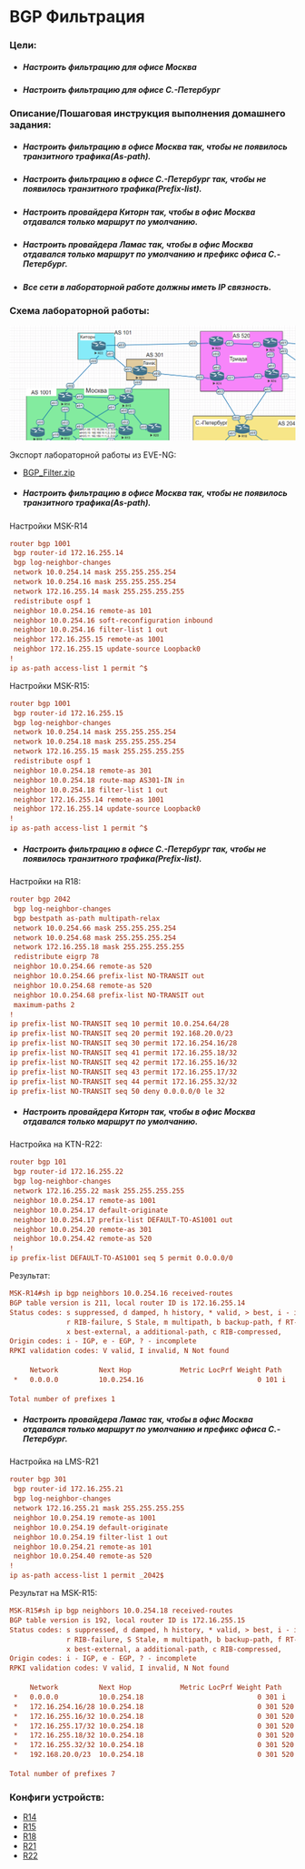 # BGP Фильтрация

### Цели:
- ##### Настроить фильтрацию для офисе Москва
- ##### Настроить фильтрацию для офисе С.-Петербург

### Описание/Пошаговая инструкция выполнения домашнего задания:
- ##### Настроить фильтрацию в офисе Москва так, чтобы не появилось транзитного трафика(As-path).
- ##### Настроить фильтрацию в офисе С.-Петербург так, чтобы не появилось транзитного трафика(Prefix-list).
- ##### Настроить провайдера Киторн так, чтобы в офис Москва отдавался только маршрут по умолчанию.
- ##### Настроить провайдера Ламас так, чтобы в офис Москва отдавался только маршрут по умолчанию и префикс офиса С.-Петербург.
- ##### Все сети в лабораторной работе должны иметь IP связность.


### Схема лабораторной работы:
![Схема лабораторной работы](images/scheme.png)

Экспорт лабораторной работы из EVE-NG:

- [BGP_Filter.zip](export_zip/lab11_BGP_Filter.zip)

- ##### Настроить фильтрацию в офисе Москва так, чтобы не появилось транзитного трафика(As-path).
Настройки MSK-R14 
```cfg
router bgp 1001
 bgp router-id 172.16.255.14
 bgp log-neighbor-changes
 network 10.0.254.14 mask 255.255.255.254
 network 10.0.254.16 mask 255.255.255.254
 network 172.16.255.14 mask 255.255.255.255
 redistribute ospf 1
 neighbor 10.0.254.16 remote-as 101
 neighbor 10.0.254.16 soft-reconfiguration inbound
 neighbor 10.0.254.16 filter-list 1 out
 neighbor 172.16.255.15 remote-as 1001
 neighbor 172.16.255.15 update-source Loopback0
!
ip as-path access-list 1 permit ^$
```
Настройки MSK-R15:
```cfg
router bgp 1001
 bgp router-id 172.16.255.15
 bgp log-neighbor-changes
 network 10.0.254.14 mask 255.255.255.254
 network 10.0.254.18 mask 255.255.255.254
 network 172.16.255.15 mask 255.255.255.255
 redistribute ospf 1
 neighbor 10.0.254.18 remote-as 301
 neighbor 10.0.254.18 route-map AS301-IN in
 neighbor 10.0.254.18 filter-list 1 out
 neighbor 172.16.255.14 remote-as 1001
 neighbor 172.16.255.14 update-source Loopback0
!
ip as-path access-list 1 permit ^$
```

- ##### Настроить фильтрацию в офисе С.-Петербург так, чтобы не появилось транзитного трафика(Prefix-list).
Настройки на R18:
```cfg
router bgp 2042
 bgp log-neighbor-changes
 bgp bestpath as-path multipath-relax
 network 10.0.254.66 mask 255.255.255.254
 network 10.0.254.68 mask 255.255.255.254
 network 172.16.255.18 mask 255.255.255.255
 redistribute eigrp 78
 neighbor 10.0.254.66 remote-as 520
 neighbor 10.0.254.66 prefix-list NO-TRANSIT out
 neighbor 10.0.254.68 remote-as 520
 neighbor 10.0.254.68 prefix-list NO-TRANSIT out
 maximum-paths 2
!
ip prefix-list NO-TRANSIT seq 10 permit 10.0.254.64/28
ip prefix-list NO-TRANSIT seq 20 permit 192.168.20.0/23
ip prefix-list NO-TRANSIT seq 30 permit 172.16.254.16/28
ip prefix-list NO-TRANSIT seq 41 permit 172.16.255.18/32
ip prefix-list NO-TRANSIT seq 42 permit 172.16.255.16/32
ip prefix-list NO-TRANSIT seq 43 permit 172.16.255.17/32
ip prefix-list NO-TRANSIT seq 44 permit 172.16.255.32/32
ip prefix-list NO-TRANSIT seq 50 deny 0.0.0.0/0 le 32

```

- ##### Настроить провайдера Киторн так, чтобы в офис Москва отдавался только маршрут по умолчанию.
Настройка на KTN-R22:
```cfg
router bgp 101
 bgp router-id 172.16.255.22
 bgp log-neighbor-changes
 network 172.16.255.22 mask 255.255.255.255
 neighbor 10.0.254.17 remote-as 1001
 neighbor 10.0.254.17 default-originate
 neighbor 10.0.254.17 prefix-list DEFAULT-TO-AS1001 out
 neighbor 10.0.254.20 remote-as 301
 neighbor 10.0.254.42 remote-as 520
!
ip prefix-list DEFAULT-TO-AS1001 seq 5 permit 0.0.0.0/0
```
Результат:
```cfg
MSK-R14#sh ip bgp neighbors 10.0.254.16 received-routes
BGP table version is 211, local router ID is 172.16.255.14
Status codes: s suppressed, d damped, h history, * valid, > best, i - internal,
              r RIB-failure, S Stale, m multipath, b backup-path, f RT-Filter,
              x best-external, a additional-path, c RIB-compressed,
Origin codes: i - IGP, e - EGP, ? - incomplete
RPKI validation codes: V valid, I invalid, N Not found

     Network          Next Hop            Metric LocPrf Weight Path
 *   0.0.0.0          10.0.254.16                            0 101 i

Total number of prefixes 1
```

- ##### Настроить провайдера Ламас так, чтобы в офис Москва отдавался только маршрут по умолчанию и префикс офиса С.-Петербург.
Настройка на LMS-R21
```cfg 
router bgp 301
 bgp router-id 172.16.255.21
 bgp log-neighbor-changes
 network 172.16.255.21 mask 255.255.255.255
 neighbor 10.0.254.19 remote-as 1001
 neighbor 10.0.254.19 default-originate
 neighbor 10.0.254.19 filter-list 1 out
 neighbor 10.0.254.21 remote-as 101
 neighbor 10.0.254.40 remote-as 520
!
ip as-path access-list 1 permit _2042$
```
Результат на MSK-R15:
```cfg
MSK-R15#sh ip bgp neighbors 10.0.254.18 received-routes
BGP table version is 192, local router ID is 172.16.255.15
Status codes: s suppressed, d damped, h history, * valid, > best, i - internal,
              r RIB-failure, S Stale, m multipath, b backup-path, f RT-Filter,
              x best-external, a additional-path, c RIB-compressed,
Origin codes: i - IGP, e - EGP, ? - incomplete
RPKI validation codes: V valid, I invalid, N Not found

     Network          Next Hop            Metric LocPrf Weight Path
 *   0.0.0.0          10.0.254.18                            0 301 i
 *   172.16.254.16/28 10.0.254.18                            0 301 520 2042 ?
 *   172.16.255.16/32 10.0.254.18                            0 301 520 2042 ?
 *   172.16.255.17/32 10.0.254.18                            0 301 520 2042 ?
 *   172.16.255.18/32 10.0.254.18                            0 301 520 2042 i
 *   172.16.255.32/32 10.0.254.18                            0 301 520 2042 ?
 *   192.168.20.0/23  10.0.254.18                            0 301 520 2042 ?

Total number of prefixes 7
```

### Конфиги устройств:
- [R14](R14)
- [R15](R15)
- [R18](R18)
- [R21](R21)
- [R22](R22)
